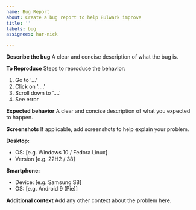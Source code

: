 ```yaml
---
name: Bug Report
about: Create a bug report to help Bulwark improve
title: ''
labels: bug
assignees: har-nick

---
```


**Describe the bug**
A clear and concise description of what the bug is.

**To Reproduce**
Steps to reproduce the behavior:
1. Go to '...'
2. Click on '....'
3. Scroll down to '....'
4. See error

**Expected behavior**
A clear and concise description of what you expected to happen.

**Screenshots**
If applicable, add screenshots to help explain your problem.

**Desktop:**
 - OS: [e.g. Windows 10 / Fedora Linux]
 - Version [e.g. 22H2 / 38]

**Smartphone:**
 - Device: [e.g. Samsung S8]
 - OS: [e.g. Android 9 (Pie)]

**Additional context**
Add any other context about the problem here.

